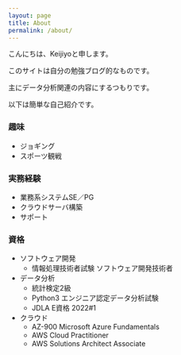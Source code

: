 ```yaml
---
layout: page
title: About
permalink: /about/
---
```


こんにちは、Keijiyoと申します。

このサイトは自分の勉強ブログ的なものです。

主にデータ分析関連の内容にするつもりです。

以下は簡単な自己紹介です。

### 趣味
- ジョギング
- スポーツ観戦

### 実務経験
- 業務系システムSE／PG
- クラウドサーバ構築
- サポート  

### 資格
- ソフトウェア開発
  - 情報処理技術者試験 ソフトウェア開発技術者
- データ分析
  - 統計検定2級
  - Python3 エンジニア認定データ分析試験
  - JDLA E資格 2022#1
- クラウド  
  - AZ-900 Microsoft Azure Fundamentals
  - AWS Cloud Practitioner
  - AWS Solutions Architect Associate
